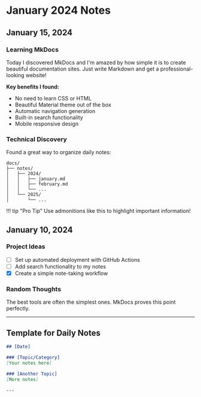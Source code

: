 # January 2024 Notes

## January 15, 2024

### Learning MkDocs
Today I discovered MkDocs and I'm amazed by how simple it is to create beautiful documentation sites. Just write Markdown and get a professional-looking website!

**Key benefits I found:**
- No need to learn CSS or HTML
- Beautiful Material theme out of the box
- Automatic navigation generation
- Built-in search functionality
- Mobile responsive design

### Technical Discovery
Found a great way to organize daily notes:
```
docs/
├── notes/
│   ├── 2024/
│   │   ├── january.md
│   │   ├── february.md
│   │   └── ...
│   └── 2025/
│       └── ...
```

!!! tip "Pro Tip"
    Use admonitions like this to highlight important information!

## January 10, 2024

### Project Ideas
- [ ] Set up automated deployment with GitHub Actions
- [ ] Add search functionality to my notes
- [x] Create a simple note-taking workflow

### Random Thoughts
The best tools are often the simplest ones. MkDocs proves this point perfectly.

---

## Template for Daily Notes

```markdown
## [Date]

### [Topic/Category]
[Your notes here]

### [Another Topic]
[More notes]

---
```